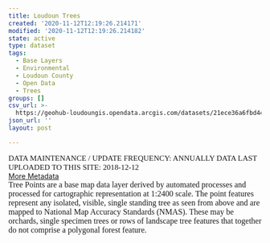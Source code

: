 ```yaml
---
title: Loudoun Trees
created: '2020-11-12T12:19:26.214171'
modified: '2020-11-12T12:19:26.214182'
state: active
type: dataset
tags:
  - Base Layers
  - Environmental
  - Loudoun County
  - Open Data
  - Trees
groups: []
csv_url: >-
  https://geohub-loudoungis.opendata.arcgis.com/datasets/21ece36a6fbd447b95b9446f752552a4_0.csv?outSR=%7B%22latestWkid%22%3A2924%2C%22wkid%22%3A2924%7D
json_url: ''
layout: post

---
```

<div><p style='margin-bottom:0in;margin-bottom:.0001pt;line-height:
normal'><span style='font-size: 11.5pt; font-family: &quot;Times New Roman&quot;, serif; background-image: initial; background-position: initial; background-size: initial; background-repeat: initial; background-attachment: initial; background-origin: initial; background-clip: initial;'>DATA
MAINTENANCE / UPDATE FREQUENCY: ANNUALLY DATA LAST UPLOADED TO THIS SITE:
2018-12-12 </span><span style='font-size:12.0pt;font-family:&quot;Times New Roman&quot;,serif;
mso-fareast-font-family:&quot;Times New Roman&quot;'></span></p></div><div><a href='https://logis.loudoun.gov/metadata/Trees.html' target='_blank'>More Metadata</a></div><div><span style='font-family: &quot;Times New Roman&quot;, serif; font-size: 12pt;'>Tree Points are a base
map data layer derived by automated processes and processed for cartographic
representation at 1:2400 scale. The point features represent any isolated,
visible, single standing tree as seen from above and are mapped to National Map
Accuracy Standards (NMAS). These may be orchards, single specimen trees or rows
of landscape tree features that together do not comprise a polygonal forest
feature.</span></div><div><br /></div>
